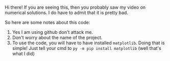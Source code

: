 Hi there! If you are seeing this, then you probably saw my video on numerical solutions. I do have to admit that it is pretty bad.

So here are some notes about this code:
1. Yes I am using github don't attack me.
2. Don't worry about the name of the project.
2. To use the code, you will have to have installed ```matplotlib```. Doing that is simple! Just tell your cmd to ```py -m pip install matplotlib``` (well that's what I did)
